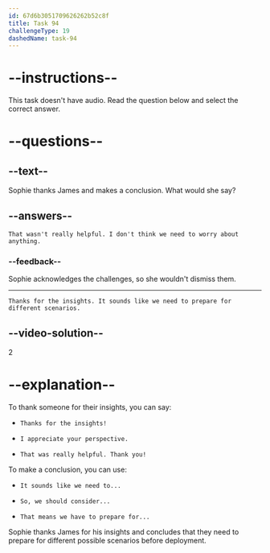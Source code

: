 ```yaml
---
id: 67d6b3051709626262b52c8f
title: Task 94
challengeType: 19
dashedName: task-94
---
```


<!-- SPEAKING -->

# --instructions--

This task doesn't have audio. Read the question below and select the correct answer.

# --questions--

## --text--

Sophie thanks James and makes a conclusion. What would she say?

## --answers--

`That wasn't really helpful. I don't think we need to worry about anything.`

### --feedback--

Sophie acknowledges the challenges, so she wouldn't dismiss them.

---

`Thanks for the insights. It sounds like we need to prepare for different scenarios.`

## --video-solution--

2

# --explanation--

To thank someone for their insights, you can say:

- `Thanks for the insights!`

- `I appreciate your perspective.`

- `That was really helpful. Thank you!`

To make a conclusion, you can use:

- `It sounds like we need to...`

- `So, we should consider...`

- `That means we have to prepare for...`

Sophie thanks James for his insights and concludes that they need to prepare for different possible scenarios before deployment.
